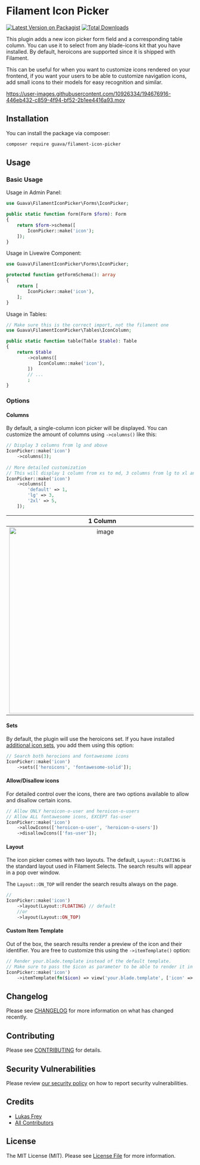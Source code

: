 # Filament Icon Picker

[![Latest Version on Packagist](https://img.shields.io/packagist/v/guava/filament-icon-picker.svg?style=flat-square)](https://packagist.org/packages/guava/filament-icon-picker)
[![Total Downloads](https://img.shields.io/packagist/dt/guava/filament-icon-picker.svg?style=flat-square)](https://packagist.org/packages/guava/filament-icon-picker)

[//]: # ([![GitHub Tests Action Status]&#40;https://img.shields.io/github/workflow/status/:vendor_slug/:package_slug/run-tests?label=tests&#41;]&#40;https://github.com/:vendor_slug/:package_slug/actions?query=workflow%3Arun-tests+branch%3Amain&#41;)
[//]: # ([![GitHub Code Style Action Status]&#40;https://img.shields.io/github/workflow/status/LukasFreyCZ/filament-icon-picker/Check%20&%20fix%20styling?label=code%20style&#41;]&#40;https://github.com/LukasFreyCZ/filament-icon-picker/actions?query=workflow%3A"Check+%26+fix+styling"+branch%3Amain&#41;)

This plugin adds a new icon picker form field and a corresponding table column. You can use it to select from any blade-icons kit that you have installed. By default, heroicons are supported since it is shipped with Filament.

This can be useful for when you want to customize icons rendered on your frontend, if you want your users to be able to customize navigation icons, add small icons to their models for easy recognition and similar.



https://user-images.githubusercontent.com/10926334/194676916-446eb432-c859-4f94-bf52-2b1ee4416a93.mov



## Installation

You can install the package via composer:

```bash
composer require guava/filament-icon-picker
```

[//]: # ()
[//]: # (You can publish the config file with:)

[//]: # ()
[//]: # (```bash)

[//]: # (php artisan vendor:publish --tag=":package_slug-config")

[//]: # (```)

[//]: # (Optionally, you can publish the views using)

[//]: # ()
[//]: # (```bash)

[//]: # (php artisan vendor:publish --tag=":package_slug-views")

[//]: # (```)

[//]: # (This is the contents of the published config file:)

[//]: # ()
[//]: # (```php)

[//]: # (return [)

[//]: # (];)

[//]: # (```)

## Usage

### Basic Usage
Usage in Admin Panel:
```php
use Guava\FilamentIconPicker\Forms\IconPicker;

public static function form(Form $form): Form
{
    return $form->schema([
        IconPicker::make('icon');
    ]);
}
```


Usage in Livewire Component:
```php
use Guava\FilamentIconPicker\Forms\IconPicker;

protected function getFormSchema(): array
{
    return [
        IconPicker::make('icon'),
    ];
}
```


Usage in Tables:
```php
// Make sure this is the correct import, not the filament one
use Guava\FilamentIconPicker\Tables\IconColumn;

public static function table(Table $table): Table
{
    return $table
        ->columns([
            IconColumn::make('icon'),
        ])
        // ...
        ;
}
```

### Options

#### Columns
By default, a single-column icon picker will be displayed.
You can customize the amount of columns using `->columns()` like this:
```php
// Display 3 columns from lg and above
IconPicker::make('icon')
    ->columns(3); 
    
// More detailed customization
// This will display 1 column from xs to md, 3 columns from lg to xl and 5 columns from 2xl and above
IconPicker::make('icon')
    ->columns([
        'default' => 1,
        'lg' => 3,
        '2xl' => 5,
    ]);
```
1 Column             |  3 Columns
:-------------------------:|:-------------------------:
<img width="500" alt="image" src="https://user-images.githubusercontent.com/10926334/194676645-4e8e14bf-e7a6-4e34-aab2-ae72364e7529.png"> | <img width="500" alt="image" src="https://user-images.githubusercontent.com/10926334/194676682-c29d0f46-8bf8-412b-84b5-98509e411202.png">



#### Sets
By default, the plugin will use the heroicons set. If you have installed [additional icon sets](https://github.com/blade-ui-kit/blade-icons#icon-packages), you add them using this option:
```php
// Search both herocions and fontawesome icons
IconPicker::make('icon')
    ->sets(['heroicons', 'fontawesome-solid']); 
```


#### Allow/Disallow icons
For detailed control over the icons, there are two options available to allow and disallow certain icons.
```php
// Allow ONLY heroicon-o-user and heroicon-o-users
// Allow ALL fontawesome icons, EXCEPT fas-user
IconPicker::make('icon')
    ->allowIcons(['heroicon-o-user', 'heroicon-o-users'])
    ->disallowIcons(['fas-user']); 
```


#### Layout
The icon picker comes with two layouts. The default, `Layout::FLOATING` is the standard layout used in Filament Selects.  The search results will appear in a pop over window.

The `Layout::ON_TOP` will render the search results always on the page.

```php
// 
IconPicker::make('icon')
    ->layout(Layout::FLOATING) // default
    //or
    ->layout(Layout::ON_TOP)
```

#### Custom Item Template
Out of the box, the search results render a preview of the icon and their identifier.
You are free to customize this using the `->itemTemplate()` option:

```php
// Render your.blade.template instead of the default template.  
// Make sure to pass the $icon as parameter to be able to render it in your view.
IconPicker::make('icon')
    ->itemTemplate(fn($icon) => view('your.blade.template', ['icon' => $icon]));
```

[//]: # (## Testing)

[//]: # ()
[//]: # (```bash)

[//]: # (composer test)

[//]: # (```)

## Changelog

Please see [CHANGELOG](CHANGELOG.md) for more information on what has changed recently.

## Contributing

Please see [CONTRIBUTING](.github/CONTRIBUTING.md) for details.

## Security Vulnerabilities

Please review [our security policy](../../security/policy) on how to report security vulnerabilities.

## Credits

- [Lukas Frey](https://github.com/LukasFreyCZ)
- [All Contributors](../../contributors)

## License

The MIT License (MIT). Please see [License File](LICENSE.md) for more information.
